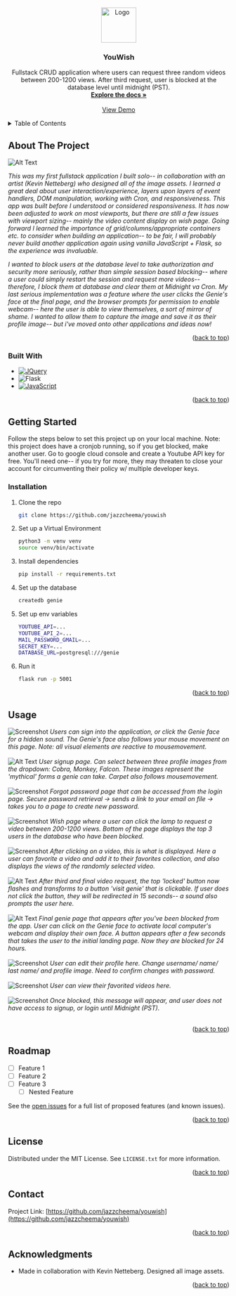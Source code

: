 <!-- Improved compatibility of back to top link: See: https://github.com/othneildrew/Best-README-Template/pull/73 -->
<a name="readme-top"></a>



<!-- PROJECT LOGO -->
<br />
<div align="center">
  <a href="https://github.com/jazzcheema">
    <img src="/static/images/magic-lamp.png" alt="Logo" width="80" height="80">
  </a>

<h3 align="center">YouWish</h3>

  <p align="center">
    Fullstack CRUD application where users can request three random videos between 200-1200 views. After third request, user is blocked at the database level until midnight (PST).
    <br />
    <a href="https://github.com/jazzcheema"><strong>Explore the docs »</strong></a>
    <br />
    <br />
    <a href="https://github.com/github_username/repo_name">View Demo</a>
  </p>
</div>



<!-- TABLE OF CONTENTS -->
<details>
  <summary>Table of Contents</summary>
  <ol>
    <li>
      <a href="#about-the-project">About The Project</a>
      <ul>
        <li><a href="#built-with">Built With</a></li>
      </ul>
    </li>
    <li>
      <a href="#getting-started">Getting Started</a>
      <ul>
        <li><a href="#prerequisites">Prerequisites</a></li>
        <li><a href="#installation">Installation</a></li>
      </ul>
    </li>
    <li><a href="#usage">Usage</a></li>
    <li><a href="#roadmap">Roadmap</a></li>
    <li><a href="#contributing">Contributing</a></li>
    <li><a href="#license">License</a></li>
    <li><a href="#contact">Contact</a></li>
    <li><a href="#acknowledgments">Acknowledgments</a></li>
  </ol>
</details>



<!-- ABOUT THE PROJECT -->
## About The Project


![Alt Text](./assets/splash.gif)

*This was my first fullstack application I built solo-- in collaboration with an artist (Kevin Netteberg) who designed all of the image assets. I learned a great deal about user interaction/experience, layers upon layers of event handlers, DOM manipulation, working with Cron, and responsiveness. This app was built before I understood or considered responsiveness. It has now been adjusted to work on most viewports, but there are still a few issues with viewport sizing-- mainly the video content display on wish page. Going forward I learned the importance of grid/columns/appropriate containers etc. to consider when building an application-- to be fair, I will probably never build another application again using vanilla JavaScript + Flask, so the experience was invaluable.* 

*I wanted to block users at the database level to take authorization and security more seriously, rather than simple session based blocking-- where a user could simply restart the session and request more videos-- therefore, I block them at database and clear them at Midnight va Cron. My last serious implementation was a feature where the user clicks the Genie's face at the final page, and the browser prompts for permission to enable webcam-- here the user is able to view themselves, a sort of mirror of shame. I wanted to allow them to capture the image and save it as their profile image-- but i've moved onto other applications and ideas now!*


<p align="right">(<a href="#readme-top">back to top</a>)</p>



### Built With


* [![JQuery][JQuery.com]][JQuery-url]
* ![Flask][Flask-logo]
* [![JavaScript][JavaScript-logo]][JavaScript-url]

<p align="right">(<a href="#readme-top">back to top</a>)</p>



<!-- GETTING STARTED -->
## Getting Started

Follow the steps below to set this project up on your local machine. Note: this project does have a cronjob running, so if you get blocked, make another user. Go to google cloud console and create a Youtube API key for free. You'll need one-- if you try for more, they may threaten to close your account for circumventing their policy w/ multiple developer keys.


### Installation


1. Clone the repo
   ```sh
   git clone https://github.com/jazzcheema/youwish
   ```
3. Set up a Virtual Environment
   ```sh
   python3 -m venv venv
   source venv/bin/activate
   ```
4. Install dependencies
   ```sh
   pip install -r requirements.txt
   ```
5. Set up the database
   ```sh
   createdb genie
   ```
6. Set up env variables
   ```sh
   YOUTUBE_API=...
   YOUTUBE_API_2=...
   MAIL_PASSWORD_GMAIL=...
   SECRET_KEY=...
   DATABASE_URL=postgresql:///genie
   ```
7. Run it
   ```sh
   flask run -p 5001
   ```

<p align="right">(<a href="#readme-top">back to top</a>)</p>



<!-- USAGE EXAMPLES -->
## Usage

![Screenshot](./assets/genie-face.png)
*Users can sign into the application, or click the Genie face for a hidden sound. The Genie's face also follows your mouse movement on this page. Note: all visual elements are reactive to mousemovement.*
<br/>
<br/>
![Alt Text](./assets/signup.gif)
*User signup page. Can select between three profile images from the dropdown: Cobra, Monkey, Falcon. These images represent the 'mythical' forms a genie can take. Carpet also follows mousemovement.*
<br/>
<br/>
![Screenshot](./assets/forgot-password.png)
*Forgot password page that can be accessed from the login page. Secure password retrieval -> sends a link to your email on file -> takes you to a page to create new password.*
<br/>
<br/>
![Screenshot](./assets/wish.png)
*Wish page where a user can click the lamp to request a video between 200-1200 views. Bottom of the page displays the top 3 users in the database who have been blocked.*
<br/>
<br/>
![Screenshot](./assets/video-return.png)
*After clicking on a video, this is what is displayed. Here a user can favorite a video and add it to their favorites collection, and also displays the views of the randomly selected video.*
<br/>
<br/>
![Alt Text](./assets/genie-call.gif)
*After third and final video request, the top 'locked' button now flashes and transforms to a button 'visit genie' that is clickable. If user does not click the button, they will be redirected in 15 seconds-- a sound also prompts the user here.*
<br/>
<br/>
![Alt Text](./assets/final-genie.gif)
*Final genie page that appears after you've been blocked from the app. User can click on the Genie face to activate local computer's webcam and display their own face. A button appears after a few seconds that takes the user to the initial landing page. Now they are blocked for 24 hours.*
<br/>
<br/>
![Screenshot](./assets/edit.png)
*User can edit their profile here. Change username/ name/ last name/ and profile image. Need to confirm changes with password.*
<br/>
<br/>
![Screenshot](./assets/favorites.png)
*User can view their favorited videos here.*
<br/>
<br/>
![Screenshot](./assets/blocked.png)
*Once blocked, this message will appear, and user does not have access to signup, or login until Midnight (PST).*
<br/>
<br/>

<p align="right">(<a href="#readme-top">back to top</a>)</p>



<!-- ROADMAP -->
## Roadmap

- [ ] Feature 1
- [ ] Feature 2
- [ ] Feature 3
    - [ ] Nested Feature

See the [open issues](https://github.com/github_username/repo_name/issues) for a full list of proposed features (and known issues).

<p align="right">(<a href="#readme-top">back to top</a>)</p>



## License

Distributed under the MIT License. See `LICENSE.txt` for more information.

<p align="right">(<a href="#readme-top">back to top</a>)</p>



<!-- CONTACT -->
## Contact


Project Link: [https://github.com/jazzcheema/youwish](https://github.com/jazzcheema/youwish)

<p align="right">(<a href="#readme-top">back to top</a>)</p>



<!-- ACKNOWLEDGMENTS -->
## Acknowledgments

* Made in collaboration with Kevin Netteberg. Designed all image assets.


<p align="right">(<a href="#readme-top">back to top</a>)</p>



<!-- MARKDOWN LINKS & IMAGES -->
<!-- https://www.markdownguide.org/basic-syntax/#reference-style-links -->
[contributors-shield]: https://img.shields.io/github/contributors/github_username/repo_name.svg?style=for-the-badge
[contributors-url]: https://github.com/github_username/repo_name/graphs/contributors
[forks-shield]: https://img.shields.io/github/forks/github_username/repo_name.svg?style=for-the-badge
[forks-url]: https://github.com/github_username/repo_name/network/members
[stars-shield]: https://img.shields.io/github/stars/github_username/repo_name.svg?style=for-the-badge
[stars-url]: https://github.com/github_username/repo_name/stargazers
[issues-shield]: https://img.shields.io/github/issues/github_username/repo_name.svg?style=for-the-badge
[issues-url]: https://github.com/github_username/repo_name/issues
[license-shield]: https://img.shields.io/github/license/github_username/repo_name.svg?style=for-the-badge
[license-url]: https://github.com/github_username/repo_name/blob/master/LICENSE.txt
[linkedin-shield]: https://img.shields.io/badge/-LinkedIn-black.svg?style=for-the-badge&logo=linkedin&colorB=555
[linkedin-url]: https://linkedin.com/in/linkedin_username
[product-screenshot]: images/screenshot.png
[Next.js]: https://img.shields.io/badge/next.js-000000?style=for-the-badge&logo=nextdotjs&logoColor=white
[Next-url]: https://nextjs.org/
[React.js]: https://img.shields.io/badge/React-20232A?style=for-the-badge&logo=react&logoColor=61DAFB
[React-url]: https://reactjs.org/
[Vue.js]: https://img.shields.io/badge/Vue.js-35495E?style=for-the-badge&logo=vuedotjs&logoColor=4FC08D
[Vue-url]: https://vuejs.org/
[Angular.io]: https://img.shields.io/badge/Angular-DD0031?style=for-the-badge&logo=angular&logoColor=white
[Angular-url]: https://angular.io/
[Svelte.dev]: https://img.shields.io/badge/Svelte-4A4A55?style=for-the-badge&logo=svelte&logoColor=FF3E00
[Svelte-url]: https://svelte.dev/
[Laravel.com]: https://img.shields.io/badge/Laravel-FF2D20?style=for-the-badge&logo=laravel&logoColor=white
[Laravel-url]: https://laravel.com
[Bootstrap.com]: https://img.shields.io/badge/Bootstrap-563D7C?style=for-the-badge&logo=bootstrap&logoColor=white
[Bootstrap-url]: https://getbootstrap.com
[JQuery.com]: https://img.shields.io/badge/jQuery-0769AD?style=for-the-badge&logo=jquery&logoColor=white
[JQuery-url]: https://jquery.com
[Flask-logo]: https://img.shields.io/badge/Flask-000000?style=for-the-badge&logo=flask&logoColor=white
[Flask-url]: https://flask.palletsprojects.com/
[JavaScript-logo]: https://img.shields.io/badge/JavaScript-000000?style=for-the-badge&logo=javascript&logoColor=yellow
[JavaScript-url]: https://developer.mozilla.org/en-US/docs/Web/JavaScript
